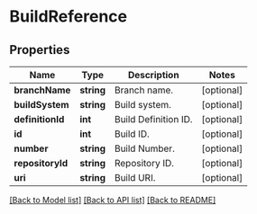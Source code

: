 # BuildReference

## Properties
Name | Type | Description | Notes
------------ | ------------- | ------------- | -------------
**branchName** | **string** | Branch name. | [optional] 
**buildSystem** | **string** | Build system. | [optional] 
**definitionId** | **int** | Build Definition ID. | [optional] 
**id** | **int** | Build ID. | [optional] 
**number** | **string** | Build Number. | [optional] 
**repositoryId** | **string** | Repository ID. | [optional] 
**uri** | **string** | Build URI. | [optional] 

[[Back to Model list]](../README.md#documentation-for-models) [[Back to API list]](../README.md#documentation-for-api-endpoints) [[Back to README]](../README.md)


